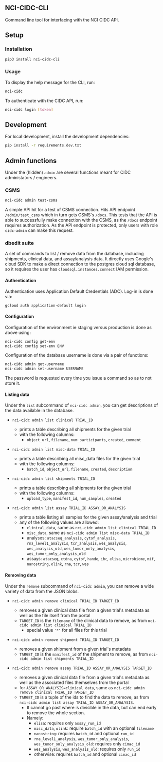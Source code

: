 ## NCI-CIDC-CLI

Command line tool for interfacing with the NCI CIDC API.

## Setup

### Installation

```bash
pip3 install nci-cidc-cli
```

### Usage

To display the help message for the CLI, run:

```bash
nci-cidc
```

To authenticate with the CIDC API, run:

```bash
nci-cidc login [token]
```

## Development

For local development, install the development dependencies:

```bash
pip install -r requirements.dev.txt
```

## Admin functions

Under the (hidden) `admin` are several functions meant for CIDC administators / engineers.

### CSMS

```bash
nci-cidc admin test-csms
```

A simple API hit for a test of CSMS connection. Hits API endpoint `/admin/test_csms` which in turn gets CSMS's `/docs`.
This tests that the API is able to successfully make connection with the CSMS, as the `/docs` endpoint requires authorization.
As the API endpoint is protected, only users with role `cidc-admin` can make this request.

### dbedit suite

A set of commands to list / remove data from the database, including shipments, clinical data, and assay/analysis data.
It directly uses Google's cloud SDK to make a direct connection to the postgres cloud sql database, so it requires the user has `cloudsql.instances.connect` IAM permission.

#### Authentication

Authentication uses Application Default Credentials (ADC). Log-in is done via:

```bash
gcloud auth application-default login
```

#### Configuration

Configuration of the environment ie staging versus production is done as above using:

```bash
nci-cidc config get-env
nci-cidc config set-env ENV
```

Configuration of the database username is done via a pair of functions:

```bash
nci-cidc admin get-username
nci-cidc admin set-username USERNAME
```

The password is requested every time you issue a command so as to not store it.

#### Listing data

Under the `list` subcommand of `nci-cidc admin`, you can get descriptions of the data available in the database.

- `nci-cidc admin list clinical TRIAL_ID`

  - prints a table describing all shipments for the given trial
  - with the following columns:
    - `object_url`, `filename`, `num_participants`, `created`, `comment`

- `nci-cidc admin list misc-data TRIAL_ID`

  - prints a table describing all misc_data files for the given trial
  - with the following columns:
    - `batch_id`, `object_url`, `filename`, `created`, `description`

- `nci-cidc admin list shipments TRIAL_ID`

  - prints a table describing all shipments for the given trial
  - with the following columns:
    - `upload_type`, `manifest_id`, `num_samples`, `created`

- `nci-cidc admin list assay TRIAL_ID ASSAY_OR_ANALYSIS`
  - prints a table listing all samples for the given assay/analysis and trial
  - any of the following values are allowed:
    - `clinical_data`, same as `nci-cidc admin list clinical TRIAL_ID`
    - `misc_data`, same as `nci-cidc admin list misc-data TRIAL_ID`
    - analyses: `atacseq_analysis`, `cytof_analysis`, `rna_level1_analysis`, `tcr_analysis`, `wes_analysis`, `wes_analysis_old`, `wes_tumor_only_analysis`, `wes_tumor_only_analysis_old`
    - assays: `atacseq`, `ctdna`, `cytof`, `hande`, `ihc`, `elisa`, `microbiome`, `mif`, `nanostring`, `olink`, `rna`, `tcr`, `wes`

#### Removing data

Under the `remove` subcommand of `nci-cidc admin`, you can remove a wide variety of data from the JSON blobs.

- `nci-cidc admin remove clinical TRIAL_ID TARGET_ID`

  - removes a given clinical data file from a given trial's metadata as well as the file itself from the portal
  - `TARGET_ID` is the `filename` of the clinical data to remove, as from `nci-cidc admin list clinical TRIAL_ID`
    - special value `'*'` for all files for this trial

- `nci-cidc admin remove shipment TRIAL_ID TARGET_ID`

  - removes a given shipment from a given trial's metadata
  - `TARGET_ID` is the `manifest_id` of the shipment to remove, as from `nci-cidc admin list shipments TRIAL_ID`

- `nci-cidc admin remove assay TRIAL_ID ASSAY_OR_ANALYSIS TARGET_ID`
  - removes a given clinical data file from a given trial's metadata as well as the associated files themselves from the portal
  - for `ASSAY_OR_ANALYSIS=clinical_data`, same as `nci-cidc admin remove clinical TRIAL_ID TARGET_ID`
  - `TARGET_ID` is a tuple of the ids to find the data to remove, as from `nci-cidc admin list assay TRIAL_ID ASSAY_OR_ANALYSIS`.
    - It cannot go past where is divisible in the data, but can end early to remove the whole section.
    - Namely:
      - `elisa`: requires only `assay_run_id`
      - `misc_data`, `olink`: require `batch_id` with an optional `filename`
      - `nanostring`: requires `batch_id` and optional `run_id`
      - `rna_level1_analysis`, `wes_tumor_only_analysis`, `wes_tumor_only_analysis_old`: requires only `cimac_id`
      - `wes_analysis`, `wes_analysis_old`: requires only `run_id`
      - otherwise: requires `batch_id` and optional `cimac_id`
